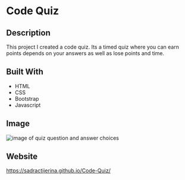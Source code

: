 # Code Quiz

## Description

This project I created a code quiz. Its a timed quiz where you can earn points depends on your answers as well as lose points and time.

## Built With

- HTML
- CSS
- Bootstrap
- Javascript

## Image

![image of quiz question and answer choices](https://user-images.githubusercontent.com/20524736/114884377-57175180-9dcb-11eb-9404-db19efa1458e.png)

## Website

https://sadractijerina.github.io/Code-Quiz/
